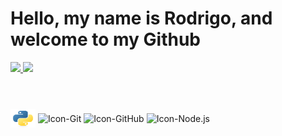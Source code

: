 # Hello, my name is Rodrigo, and welcome to my Github

<div align="">
 <a href="https://github.com/rodrigolisbboa">
 <img height="145" src="https://github-readme-stats-sigma-five.vercel.app/api?username=rodrigolisbboa&count_private=true&include_all_commits=true&show_icons=true&theme=dracula&hide_border=false&show_owner=true"/>
 <img height="145" src="https://github-readme-stats-sigma-five.vercel.app/api/top-langs/?username=rodrigolisbboa&theme=dracula&hide_border=false&&layout=compact"/>
 </a>
</div>

#
<div style="display: inline_block"><br>
  <img align="center" alt="Icon-Python" height="30" width="40" src="https://raw.githubusercontent.com/devicons/devicon/master/icons/python/python-original.svg">
  <img align="center" alt="Icon-Git" height="30" width="40" src="https://cdn.jsdelivr.net/gh/devicons/devicon/icons/git/git-original.svg" />
  <img align="center" alt="Icon-GitHub" height="30" width="40" src="https://cdn.jsdelivr.net/gh/devicons/devicon/icons/github/github-original.svg"/>
  <img align="center" alt="Icon-Node.js" height="30" width="40" src="https://cdn.jsdelivr.net/gh/devicons/devicon@latest/devicon.min.css"/>
</div>

#

#
